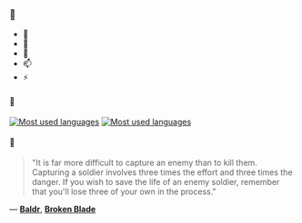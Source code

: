 ### 👋

- 🔭
- 🌱
- 💬
- 📫
- ⚡

#### 🧏

[![Most used languages](https://github-readme-stats-aynah.vercel.app/api/top-langs/?username=aynh&theme=solarized-dark&langs_count=6&layout=compact&hide_title=true)](https://github.com/anuraghazra/github-readme-stats#gh-dark-mode-only)
[![Most used languages](https://github-readme-stats-aynah.vercel.app/api/top-langs/?username=aynh&theme=solarized-light&langs_count=6&layout=compact&hide_title=true)](https://github.com/anuraghazra/github-readme-stats#gh-light-mode-only)

#### 💬

> "It is far more difficult to capture an enemy than to kill them. Capturing a soldier involves three times the effort and three times the danger. If you wish to save the life of an enemy soldier, remember that you'll lose three of your own in the process."

&mdash; [**Baldr**](https://myanimelist.net/character.php?q=Baldr&cat=character), [**Broken Blade**](https://myanimelist.net/search/all?q=Broken%20Blade&cat=all)
